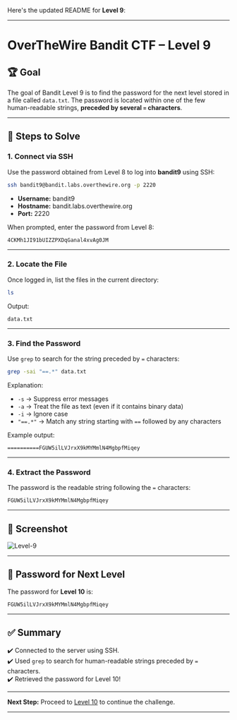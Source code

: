 Here's the updated README for **Level 9**:

---

# OverTheWire Bandit CTF – Level 9

## 🏆 **Goal**  
The goal of Bandit Level 9 is to find the password for the next level stored in a file called `data.txt`. The password is located within one of the few human-readable strings, **preceded by several `=` characters**.  

---

## 🚀 **Steps to Solve**

### 1. **Connect via SSH**  
Use the password obtained from Level 8 to log into **bandit9** using SSH:

```bash
ssh bandit9@bandit.labs.overthewire.org -p 2220
```

- **Username:** bandit9  
- **Hostname:** bandit.labs.overthewire.org  
- **Port:** 2220  

When prompted, enter the password from Level 8:

```
4CKMh1JI91bUIZZPXDqGanal4xvAg0JM
```

---

### 2. **Locate the File**  
Once logged in, list the files in the current directory:

```bash
ls
```

Output:
```
data.txt
```

---

### 3. **Find the Password**  
Use `grep` to search for the string preceded by `=` characters:

```bash
grep -sai "==.*" data.txt
```

Explanation:
- `-s` → Suppress error messages  
- `-a` → Treat the file as text (even if it contains binary data)  
- `-i` → Ignore case  
- `"==.*"` → Match any string starting with `==` followed by any characters  

Example output:
```
==========FGUW5ilLVJrxX9kMYMmlN4MgbpfMiqey
```

---

### 4. **Extract the Password**  
The password is the readable string following the `=` characters:

```
FGUW5ilLVJrxX9kMYMmlN4MgbpfMiqey
```

---

## 📸 **Screenshot**  
![Level-9](https://github.com/user-attachments/assets/dc021037-7caa-45d2-972f-aeac52cb9b7a)


---

## 🔑 **Password for Next Level**  
The password for **Level 10** is:

```
FGUW5ilLVJrxX9kMYMmlN4MgbpfMiqey
```

---

## ✅ **Summary**  
✔️ Connected to the server using SSH.  
✔️ Used `grep` to search for human-readable strings preceded by `=` characters.  
✔️ Retrieved the password for Level 10!  

---

**Next Step:** Proceed to [Level 10](https://overthewire.org/wargames/bandit/bandit10.html) to continue the challenge.  

---
